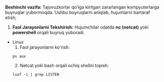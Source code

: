 **Beshinchi vazifa:** Tajovuzkorlar qo'lga kiritgan zararlangan kompyuterlarga buyruqlar yubormoqda. Ushbu buyruqlarni  aniqlab, 
hujumlarni bartaraf etish;   

1. **Faol Jarayonlarni Tekshirish:**
  Hujumchilar odatda **nc (netcat)** yoki **powershell** orqali buyruq yuboradi.
 - Linux
   1. Faol jarayonlarni ko'rish:
   ```
   ps aux
   ```
   2. Netcat yoki bash orqali ochiq shellni topish:
   ```
   lsof -i | grep LISTEN
   ```
